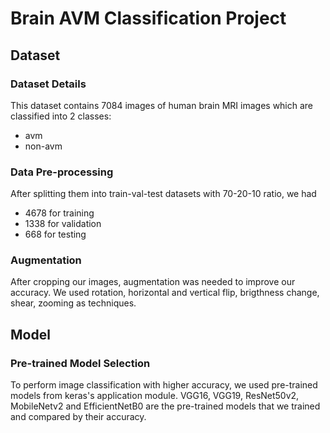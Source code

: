 # Brain AVM Classification Project

## Dataset

### Dataset Details
This dataset contains 7084 images of human brain MRI images which are classified into 2 classes:
- avm
- non-avm

### Data Pre-processing
After splitting them into train-val-test datasets with 70-20-10 ratio, we had 
- 4678 for training 
- 1338 for validation
- 668 for testing

### Augmentation
After cropping our images, augmentation was needed to improve our accuracy.
We used rotation, horizontal and vertical flip, brigthness change, shear, zooming as techniques. 

## Model

### Pre-trained Model Selection
To perform image classification with higher accuracy, we used pre-trained models from keras's application module.
VGG16, VGG19, ResNet50v2, MobileNetv2 and EfficientNetB0 are the pre-trained models that we trained and compared by their accuracy.









